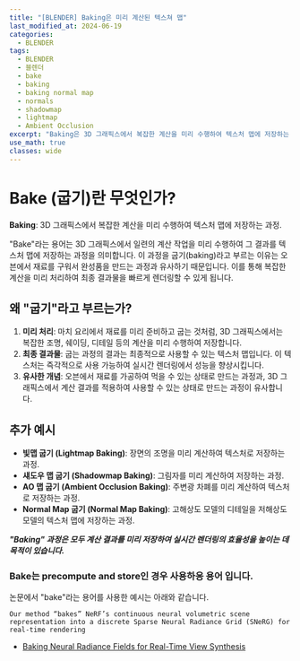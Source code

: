 ```yaml
---
title: "[BLENDER] Baking은 미리 계산된 텍스쳐 맵"
last_modified_at: 2024-06-19
categories:
  - BLENDER
tags:
  - BLENDER
  - 블렌더
  - bake
  - baking
  - baking normal map
  - normals
  - shadowmap
  - lightmap
  - Ambient Occlusion
excerpt: "Baking은 3D 그래픽스에서 복잡한 계산을 미리 수행하여 텍스처 맵에 저장하는 과정입니다."
use_math: true
classes: wide
---
```


# Bake (굽기)란 무엇인가?

**Baking**: 3D 그래픽스에서 복잡한 계산을 미리 수행하여 텍스처 맵에 저장하는 과정.

"Bake"라는 용어는 3D 그래픽스에서 일련의 계산 작업을 미리 수행하여 그 결과를 텍스처 맵에 저장하는 과정을 의미합니다. 이 과정을 굽기(baking)라고 부르는 이유는 오븐에서 재료를 구워서 완성품을 만드는 과정과 유사하기 때문입니다. 이를 통해 복잡한 계산을 미리 처리하여 최종 결과물을 빠르게 렌더링할 수 있게 됩니다.

## 왜 "굽기"라고 부르는가?

1. **미리 처리**: 마치 요리에서 재료를 미리 준비하고 굽는 것처럼, 3D 그래픽스에서는 복잡한 조명, 쉐이딩, 디테일 등의 계산을 미리 수행하여 저장합니다.
2. **최종 결과물**: 굽는 과정의 결과는 최종적으로 사용할 수 있는 텍스처 맵입니다. 이 텍스처는 즉각적으로 사용 가능하여 실시간 렌더링에서 성능을 향상시킵니다.
3. **유사한 개념**: 오븐에서 재료를 가공하여 먹을 수 있는 상태로 만드는 과정과, 3D 그래픽스에서 계산 결과를 적용하여 사용할 수 있는 상태로 만드는 과정이 유사합니다.

## 추가 예시

- **빛맵 굽기 (Lightmap Baking)**: 장면의 조명을 미리 계산하여 텍스처로 저장하는 과정.
- **섀도우 맵 굽기 (Shadowmap Baking)**: 그림자를 미리 계산하여 저장하는 과정.
- **AO 맵 굽기 (Ambient Occlusion Baking)**: 주변광 차폐를 미리 계산하여 텍스처로 저장하는 과정.
- **Normal Map 굽기 (Normal Map Baking)**: 고해상도 모델의 디테일을 저해상도 모델의 텍스처 맵에 저장하는 과정.

***"Baking" 과정은 모두 계산 결과를 미리 저장하여 실시간 렌더링의 효율성을 높이는 데 목적이 있습니다.***

 ### Bake는 precompute and store인 경우 사용하응 용어 입니다.
논문에서 "bake"라는 용어를 사용한 예시는 아래와 같습니다.
```
Our method “bakes” NeRF’s continuous neural volumetric scene representation into a discrete Sparse Neural Radiance Grid (SNeRG) for real-time rendering
```
 - [Baking Neural Radiance Fields for Real-Time View Synthesis](https://arxiv.org/abs/2103.14645)
 
